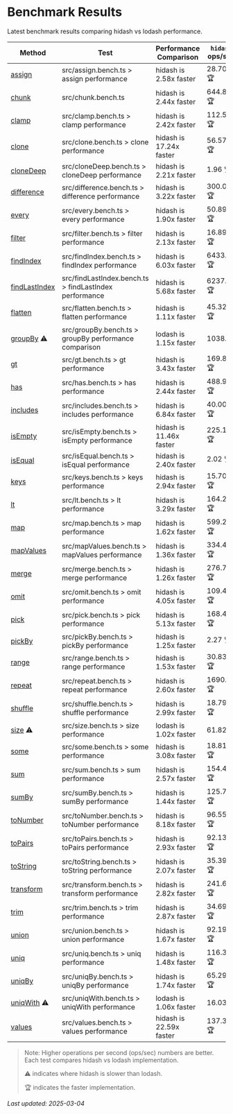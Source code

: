 # Benchmark Results

Latest benchmark results comparing hidash vs lodash performance.

| Method | Test | Performance Comparison | `hidash` ops/sec | `lodash@4.17.21` ops/sec |
|--------|------|----------------------|----------------|----------------|
| [assign](https://github.com/NaverPayDev/hidash/blob/fde12a38c1291e47c697ebbd1e8dcb9aea4ff862/src/assign.ts) | src/assign.bench.ts > assign performance | hidash is 2.58x faster | 28.70 🏆 | 11.11 |
| [chunk](https://github.com/NaverPayDev/hidash/blob/fde12a38c1291e47c697ebbd1e8dcb9aea4ff862/src/chunk.ts) | src/chunk.bench.ts | hidash is 2.44x faster | 644.84 🏆 | 264.06 |
| [clamp](https://github.com/NaverPayDev/hidash/blob/fde12a38c1291e47c697ebbd1e8dcb9aea4ff862/src/clamp.ts) | src/clamp.bench.ts > clamp performance | hidash is 2.42x faster | 112.57 🏆 | 46.58 |
| [clone](https://github.com/NaverPayDev/hidash/blob/fde12a38c1291e47c697ebbd1e8dcb9aea4ff862/src/clone.ts) | src/clone.bench.ts > clone performance | hidash is 17.24x faster | 56.57 🏆 | 3.28 |
| [cloneDeep](https://github.com/NaverPayDev/hidash/blob/fde12a38c1291e47c697ebbd1e8dcb9aea4ff862/src/cloneDeep.ts) | src/cloneDeep.bench.ts > cloneDeep performance | hidash is 2.21x faster | 1.96 🏆 | 0.89 |
| [difference](https://github.com/NaverPayDev/hidash/blob/fde12a38c1291e47c697ebbd1e8dcb9aea4ff862/src/difference.ts) | src/difference.bench.ts > difference performance | hidash is 3.22x faster | 300.05 🏆 | 93.23 |
| [every](https://github.com/NaverPayDev/hidash/blob/fde12a38c1291e47c697ebbd1e8dcb9aea4ff862/src/every.ts) | src/every.bench.ts > every performance | hidash is 1.90x faster | 50.89 🏆 | 26.75 |
| [filter](https://github.com/NaverPayDev/hidash/blob/fde12a38c1291e47c697ebbd1e8dcb9aea4ff862/src/filter.ts) | src/filter.bench.ts > filter performance | hidash is 2.13x faster | 16.89 🏆 | 7.92 |
| [findIndex](https://github.com/NaverPayDev/hidash/blob/fde12a38c1291e47c697ebbd1e8dcb9aea4ff862/src/findIndex.ts) | src/findIndex.bench.ts > findIndex performance | hidash is 6.03x faster | 6433.88 🏆 | 1066.79 |
| [findLastIndex](https://github.com/NaverPayDev/hidash/blob/fde12a38c1291e47c697ebbd1e8dcb9aea4ff862/src/findLastIndex.ts) | src/findLastIndex.bench.ts > findLastIndex performance | hidash is 5.68x faster | 6237.04 🏆 | 1097.70 |
| [flatten](https://github.com/NaverPayDev/hidash/blob/fde12a38c1291e47c697ebbd1e8dcb9aea4ff862/src/flatten.ts) | src/flatten.bench.ts > flatten performance | hidash is 1.11x faster | 45.32 🏆 | 40.72 |
| [groupBy](https://github.com/NaverPayDev/hidash/blob/fde12a38c1291e47c697ebbd1e8dcb9aea4ff862/src/groupBy.ts) ⚠️ | src/groupBy.bench.ts > groupBy performance comparison | lodash is 1.15x faster | 1038.98 | 1199.50 🏆 |
| [gt](https://github.com/NaverPayDev/hidash/blob/fde12a38c1291e47c697ebbd1e8dcb9aea4ff862/src/gt.ts) | src/gt.bench.ts > gt performance | hidash is 3.43x faster | 169.80 🏆 | 49.53 |
| [has](https://github.com/NaverPayDev/hidash/blob/fde12a38c1291e47c697ebbd1e8dcb9aea4ff862/src/has.ts) | src/has.bench.ts > has performance | hidash is 2.44x faster | 488.95 🏆 | 200.42 |
| [includes](https://github.com/NaverPayDev/hidash/blob/fde12a38c1291e47c697ebbd1e8dcb9aea4ff862/src/includes.ts) | src/includes.bench.ts > includes performance | hidash is 6.84x faster | 40.00 🏆 | 5.84 |
| [isEmpty](https://github.com/NaverPayDev/hidash/blob/fde12a38c1291e47c697ebbd1e8dcb9aea4ff862/src/isEmpty.ts) | src/isEmpty.bench.ts > isEmpty performance | hidash is 11.46x faster | 225.15 🏆 | 19.64 |
| [isEqual](https://github.com/NaverPayDev/hidash/blob/fde12a38c1291e47c697ebbd1e8dcb9aea4ff862/src/isEqual.ts) | src/isEqual.bench.ts > isEqual performance | hidash is 2.40x faster | 2.02 🏆 | 0.84 |
| [keys](https://github.com/NaverPayDev/hidash/blob/fde12a38c1291e47c697ebbd1e8dcb9aea4ff862/src/keys.ts) | src/keys.bench.ts > keys performance | hidash is 2.94x faster | 15.70 🏆 | 5.35 |
| [lt](https://github.com/NaverPayDev/hidash/blob/fde12a38c1291e47c697ebbd1e8dcb9aea4ff862/src/lt.ts) | src/lt.bench.ts > lt performance | hidash is 3.29x faster | 164.22 🏆 | 49.90 |
| [map](https://github.com/NaverPayDev/hidash/blob/fde12a38c1291e47c697ebbd1e8dcb9aea4ff862/src/map.ts) | src/map.bench.ts > map performance | hidash is 1.62x faster | 599.25 🏆 | 369.50 |
| [mapValues](https://github.com/NaverPayDev/hidash/blob/fde12a38c1291e47c697ebbd1e8dcb9aea4ff862/src/mapValues.ts) | src/mapValues.bench.ts > mapValues performance | hidash is 1.36x faster | 334.45 🏆 | 246.27 |
| [merge](https://github.com/NaverPayDev/hidash/blob/fde12a38c1291e47c697ebbd1e8dcb9aea4ff862/src/merge.ts) | src/merge.bench.ts > merge performance | hidash is 1.26x faster | 276.71 🏆 | 219.50 |
| [omit](https://github.com/NaverPayDev/hidash/blob/fde12a38c1291e47c697ebbd1e8dcb9aea4ff862/src/omit.ts) | src/omit.bench.ts > omit performance | hidash is 4.05x faster | 109.48 🏆 | 27.01 |
| [pick](https://github.com/NaverPayDev/hidash/blob/fde12a38c1291e47c697ebbd1e8dcb9aea4ff862/src/pick.ts) | src/pick.bench.ts > pick performance | hidash is 5.13x faster | 168.42 🏆 | 32.82 |
| [pickBy](https://github.com/NaverPayDev/hidash/blob/fde12a38c1291e47c697ebbd1e8dcb9aea4ff862/src/pickBy.ts) | src/pickBy.bench.ts > pickBy performance | hidash is 1.25x faster | 2.27 🏆 | 1.82 |
| [range](https://github.com/NaverPayDev/hidash/blob/fde12a38c1291e47c697ebbd1e8dcb9aea4ff862/src/range.ts) | src/range.bench.ts > range performance | hidash is 1.53x faster | 30.83 🏆 | 20.10 |
| [repeat](https://github.com/NaverPayDev/hidash/blob/fde12a38c1291e47c697ebbd1e8dcb9aea4ff862/src/repeat.ts) | src/repeat.bench.ts > repeat performance | hidash is 2.60x faster | 1690.40 🏆 | 650.96 |
| [shuffle](https://github.com/NaverPayDev/hidash/blob/fde12a38c1291e47c697ebbd1e8dcb9aea4ff862/src/shuffle.ts) | src/shuffle.bench.ts > shuffle performance | hidash is 2.99x faster | 18.79 🏆 | 6.28 |
| [size](https://github.com/NaverPayDev/hidash/blob/fde12a38c1291e47c697ebbd1e8dcb9aea4ff862/src/size.ts) ⚠️ | src/size.bench.ts > size performance | lodash is 1.02x faster | 61.82 | 63.16 🏆 |
| [some](https://github.com/NaverPayDev/hidash/blob/fde12a38c1291e47c697ebbd1e8dcb9aea4ff862/src/some.ts) | src/some.bench.ts > some performance | hidash is 3.08x faster | 18.81 🏆 | 6.11 |
| [sum](https://github.com/NaverPayDev/hidash/blob/fde12a38c1291e47c697ebbd1e8dcb9aea4ff862/src/sum.ts) | src/sum.bench.ts > sum performance | hidash is 2.57x faster | 154.48 🏆 | 60.10 |
| [sumBy](https://github.com/NaverPayDev/hidash/blob/fde12a38c1291e47c697ebbd1e8dcb9aea4ff862/src/sumBy.ts) | src/sumBy.bench.ts > sumBy performance | hidash is 1.44x faster | 125.76 🏆 | 87.60 |
| [toNumber](https://github.com/NaverPayDev/hidash/blob/fde12a38c1291e47c697ebbd1e8dcb9aea4ff862/src/toNumber.ts) | src/toNumber.bench.ts > toNumber performance | hidash is 8.18x faster | 96.55 🏆 | 11.81 |
| [toPairs](https://github.com/NaverPayDev/hidash/blob/fde12a38c1291e47c697ebbd1e8dcb9aea4ff862/src/toPairs.ts) | src/toPairs.bench.ts > toPairs performance | hidash is 2.93x faster | 92.13 🏆 | 31.46 |
| [toString](https://github.com/NaverPayDev/hidash/blob/fde12a38c1291e47c697ebbd1e8dcb9aea4ff862/src/toString.ts) | src/toString.bench.ts > toString performance | hidash is 2.07x faster | 35.39 🏆 | 17.08 |
| [transform](https://github.com/NaverPayDev/hidash/blob/fde12a38c1291e47c697ebbd1e8dcb9aea4ff862/src/transform.ts) | src/transform.bench.ts > transform performance | hidash is 2.82x faster | 241.62 🏆 | 85.66 |
| [trim](https://github.com/NaverPayDev/hidash/blob/fde12a38c1291e47c697ebbd1e8dcb9aea4ff862/src/trim.ts) | src/trim.bench.ts > trim performance | hidash is 2.87x faster | 34.69 🏆 | 12.08 |
| [union](https://github.com/NaverPayDev/hidash/blob/fde12a38c1291e47c697ebbd1e8dcb9aea4ff862/src/union.ts) | src/union.bench.ts > union performance | hidash is 1.67x faster | 92.19 🏆 | 55.29 |
| [uniq](https://github.com/NaverPayDev/hidash/blob/fde12a38c1291e47c697ebbd1e8dcb9aea4ff862/src/uniq.ts) | src/uniq.bench.ts > uniq performance | hidash is 1.48x faster | 116.35 🏆 | 78.58 |
| [uniqBy](https://github.com/NaverPayDev/hidash/blob/fde12a38c1291e47c697ebbd1e8dcb9aea4ff862/src/uniqBy.ts) | src/uniqBy.bench.ts > uniqBy performance | hidash is 1.74x faster | 65.29 🏆 | 37.52 |
| [uniqWith](https://github.com/NaverPayDev/hidash/blob/fde12a38c1291e47c697ebbd1e8dcb9aea4ff862/src/uniqWith.ts) ⚠️ | src/uniqWith.bench.ts > uniqWith performance | lodash is 1.06x faster | 16.03 | 16.96 🏆 |
| [values](https://github.com/NaverPayDev/hidash/blob/fde12a38c1291e47c697ebbd1e8dcb9aea4ff862/src/values.ts) | src/values.bench.ts > values performance | hidash is 22.59x faster | 137.33 🏆 | 6.08 |

> Note: Higher operations per second (ops/sec) numbers are better. Each test compares hidash vs lodash implementation.
>
> ⚠️ indicates where hidash is slower than lodash.
>
> 🏆 indicates the faster implementation.

_Last updated: 2025-03-04_
